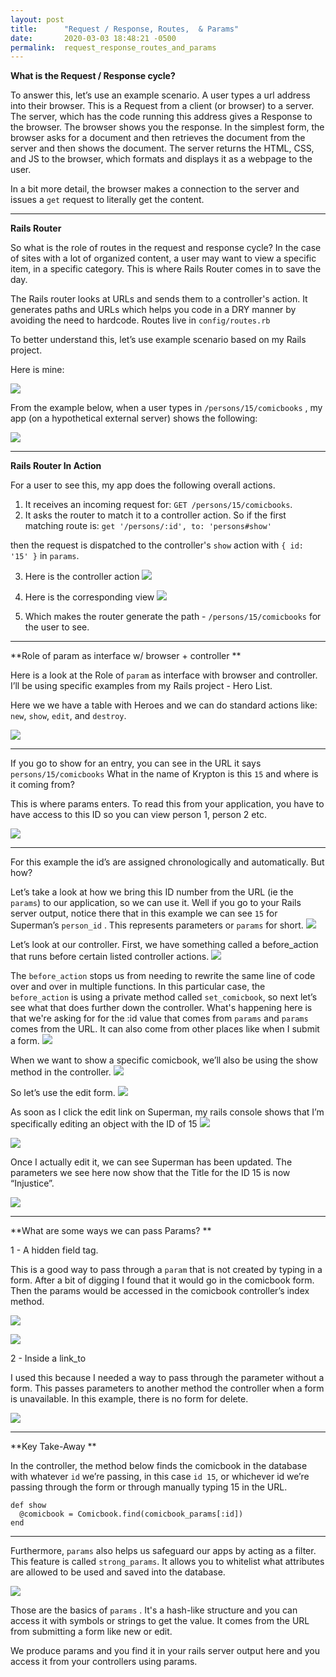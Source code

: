 ```yaml
---
layout: post
title:      "Request / Response, Routes,  & Params"
date:       2020-03-03 18:48:21 -0500
permalink:  request_response_routes_and_params
---
```



**What is the Request / Response cycle?**

To answer this, let’s use an example scenario. A user types a url address into their browser. This is a Request from a client (or browser) to a server. The server, which has the code running this address gives a Response to the browser. The browser shows you the response. In the simplest form, the browser asks for a document and then retrieves the document from the server and then shows the document. The server returns the HTML, CSS, and JS to the browser, which formats and displays it as a webpage to the user. 

In a bit more detail, the browser makes a connection to the server and issues a `get` request to literally get the content.

----------

**Rails Router**

So what is the role of routes in the request and response cycle?  In the case of sites with a lot of organized content, a user may want to view a specific item, in a specific category. This is where Rails Router comes in to save the day.

The Rails router looks at URLs and sends them to a controller's action. It generates paths and URLs which helps you code in a DRY manner by avoiding the need to hardcode. Routes live in `config/routes.rb`

To better understand this, let’s use example scenario based on my Rails project.

Here is mine:

![](https://share.getcloudapp.com/mXuq5dDW)

From the example below, when a user types in `/persons/15/comicbooks` , my app (on a hypothetical external server) shows the following:

![](https://share.getcloudapp.com/WnuNl2pZ)

----------

**Rails Router In Action**

 For a user to see this, my app does the following overall actions.


1. It receives an incoming request for: `GET /persons/15/comicbooks`.
2. It asks the router to match it to a controller action. So if the first matching route is:
    `get '/persons/:id', to: 'persons#show' `

then the request is dispatched to the controller's `show` action with `{ id: '15' }` in
`params`.


3. Here is the controller action 
![](https://share.getcloudapp.com/12u1KelK)

4. Here is the corresponding view
![](https://share.getcloudapp.com/z8uX4ER7)

5. Which makes the router generate the path - `/persons/15/comicbooks` for the user to see.

----------


**Role of param as interface w/ browser + controller
**

Here is a look at the Role of `param` as interface with browser and controller. 
I’ll be using specific examples from my Rails project  - Hero List. 

Here we we have a table with Heroes and we can do standard actions like:
`new`, `show`, `edit`, and  `destroy`. 

![](https://share.getcloudapp.com/lluynjlA)

----------

If you go to show for an entry, you can see in the URL it says `persons/15/comicbooks`
What in the name of Krypton is this `15` and where is it coming from? 

This is where params enters. To read this from your application, you have to have access to this ID so you can view person 1, person 2 etc. 

![](https://share.getcloudapp.com/z8uX4EjR)

----------

For this example the id’s are assigned chronologically and automatically. But how? 

Let’s take a look at how we bring this ID number from the URL (ie the `params`) to our application, so we can use it.  Well if you go to your Rails server output, notice there that in this example we can see  `15` for Superman’s `person_id` . This represents parameters or `params` for short. 
![](https://share.getcloudapp.com/GGuN2nYW)



Let’s look at our controller. First, we have something called a before_action that runs before certain listed controller actions.
![](https://share.getcloudapp.com/wbumKZmq)



The `before_action` stops us from needing to rewrite the same line of code over and over in multiple functions. In this particular case, the `before_action` is using a private method called `set_comicbook`, so next let’s see what that does further down the controller. 
What's happening here is that we're asking for for the :id value that comes from `params` 
and `params` comes from the URL. It can also come from other places like when I submit a form.
![](https://share.getcloudapp.com/yAuvZX25)



When we want to show a specific comicbook, we’ll also be using the show method in the controller.
![](https://share.getcloudapp.com/Qwu7bWlO)



So let’s use the edit form. 
![](https://share.getcloudapp.com/BluBQj1j)


As soon as I click the edit link on Superman, my rails console shows that I’m specifically editing an object with the ID of 15
![](https://share.getcloudapp.com/8LuJnGk7)

![](https://share.getcloudapp.com/8LuJnGYE)


Once I actually edit it, we can see Superman has been updated. The parameters we see here now show that the Title for the ID 15 is now “Injustice”.

![](https://share.getcloudapp.com/p9uKrpYo)

---------

**What are some ways we can pass Params?
**

1 - A hidden field tag.

This is a good way to pass through a `param` that is not created by typing in a form.  After a bit of digging I found that it would go in the comicbook form. Then the params would be accessed in the comicbook controller’s index method.

![](https://share.getcloudapp.com/qGuol1Dv)

![](https://share.getcloudapp.com/wbumKAkn)


2 - Inside a link_to

I used this because I needed a way to pass through the parameter without a form.  This passes parameters to another method the controller when a form is unavailable. In this example, there is no form for delete.

![](https://share.getcloudapp.com/v1ur46rO)

--------


**Key Take-Away
**

In the controller, the method below finds the comicbook in the database with whatever `id` we’re passing, in this case `id 15`, or whichever id we’re passing through the form or through manually typing 15 in the URL.

```
def show
  @comicbook = Comicbook.find(comicbook_params[:id])
end
```

--------
Furthermore, `params` also helps us safeguard our apps by acting as a filter. This feature is called `strong_params`. It allows you to whitelist what attributes are allowed to be used and saved into the database.

![](https://share.getcloudapp.com/6quBxO1N)


Those are the basics of `params` . It's a hash-like structure and you can access it with symbols or strings to get the value. It comes from the URL from submitting a form like new or edit.

We produce params and you find it in your rails server output here and you access it from your controllers using params.


